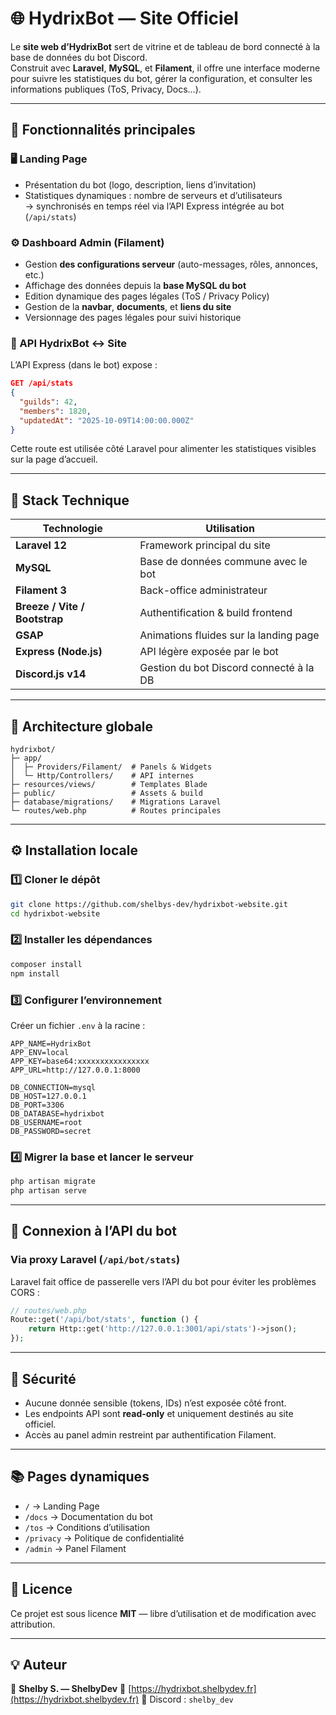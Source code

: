 # 🌐 HydrixBot — Site Officiel

Le **site web d’HydrixBot** sert de vitrine et de tableau de bord connecté à la base de données du bot Discord.  
Construit avec **Laravel**, **MySQL**, et **Filament**, il offre une interface moderne pour suivre les statistiques du bot, gérer la configuration, et consulter les informations publiques (ToS, Privacy, Docs…).

---

## 🚀 Fonctionnalités principales

### 🖥️ Landing Page
- Présentation du bot (logo, description, liens d’invitation)
- Statistiques dynamiques : nombre de serveurs et d’utilisateurs  
  → synchronisés en temps réel via l’API Express intégrée au bot (`/api/stats`)

### ⚙️ Dashboard Admin (Filament)
- Gestion **des configurations serveur** (auto-messages, rôles, annonces, etc.)
- Affichage des données depuis la **base MySQL du bot**
- Edition dynamique des pages légales (ToS / Privacy Policy)
- Gestion de la **navbar**, **documents**, et **liens du site**
- Versionnage des pages légales pour suivi historique

### 📡 API HydrixBot ↔ Site
L’API Express (dans le bot) expose :
```json
GET /api/stats
{
  "guilds": 42,
  "members": 1820,
  "updatedAt": "2025-10-09T14:00:00.000Z"
}
````

Cette route est utilisée côté Laravel pour alimenter les statistiques visibles sur la page d’accueil.

---

## 🧱 Stack Technique

| Technologie                   | Utilisation                             |
| ----------------------------- | --------------------------------------- |
| **Laravel 12**                | Framework principal du site             |
| **MySQL**                     | Base de données commune avec le bot     |
| **Filament 3**                | Back-office administrateur              |
| **Breeze / Vite / Bootstrap** | Authentification & build frontend       |
| **GSAP**                      | Animations fluides sur la landing page  |
| **Express (Node.js)**         | API légère exposée par le bot           |
| **Discord.js v14**            | Gestion du bot Discord connecté à la DB |

---

## 🧩 Architecture globale

```
hydrixbot/
├─ app/
│  ├─ Providers/Filament/  # Panels & Widgets
│  └─ Http/Controllers/    # API internes
├─ resources/views/        # Templates Blade
├─ public/                 # Assets & build
├─ database/migrations/    # Migrations Laravel
└─ routes/web.php          # Routes principales
```

---

## ⚙️ Installation locale

### 1️⃣ Cloner le dépôt

```bash
git clone https://github.com/shelbys-dev/hydrixbot-website.git
cd hydrixbot-website
```

### 2️⃣ Installer les dépendances

```bash
composer install
npm install
```

### 3️⃣ Configurer l’environnement

Créer un fichier `.env` à la racine :

```env
APP_NAME=HydrixBot
APP_ENV=local
APP_KEY=base64:xxxxxxxxxxxxxxxx
APP_URL=http://127.0.0.1:8000

DB_CONNECTION=mysql
DB_HOST=127.0.0.1
DB_PORT=3306
DB_DATABASE=hydrixbot
DB_USERNAME=root
DB_PASSWORD=secret
```

### 4️⃣ Migrer la base et lancer le serveur

```bash
php artisan migrate
php artisan serve
```

---

## 🧠 Connexion à l’API du bot

### Via proxy Laravel (`/api/bot/stats`)

Laravel fait office de passerelle vers l’API du bot pour éviter les problèmes CORS :

```php
// routes/web.php
Route::get('/api/bot/stats', function () {
    return Http::get('http://127.0.0.1:3001/api/stats')->json();
});
```

---

## 🔐 Sécurité

* Aucune donnée sensible (tokens, IDs) n’est exposée côté front.
* Les endpoints API sont **read-only** et uniquement destinés au site officiel.
* Accès au panel admin restreint par authentification Filament.

---

## 📚 Pages dynamiques

* `/` → Landing Page
* `/docs` → Documentation du bot
* `/tos` → Conditions d’utilisation
* `/privacy` → Politique de confidentialité
* `/admin` → Panel Filament

---

## 🧾 Licence

Ce projet est sous licence **MIT** — libre d’utilisation et de modification avec attribution.

---

## 💡 Auteur

👤 **Shelby S. — ShelbyDev**
🔗 [https://hydrixbot.shelbydev.fr](https://hydrixbot.shelbydev.fr)
💬 Discord : `shelby_dev`

```
